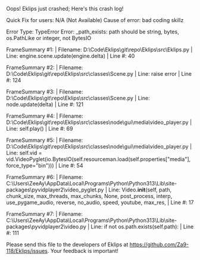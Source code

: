 Oops! Eklips just crashed;
Here's this crash log!

Quick Fix for users: N/A (Not Available)
Cause of error: bad coding skillz

Error Type: TypeError
Error: _path_exists: path should be string, bytes, os.PathLike or integer, not BytesIO

FrameSummary #1:
  | Filename: D:\Code\Eklips\git\repo\Eklips\src\Eklips.py
  | Line: engine.scene.update(engine.delta)
  | Line #: 40

FrameSummary #2:
  | Filename: D:\Code\Eklips\git\repo\Eklips\src\classes\Scene.py
  | Line: raise error
  | Line #: 124

FrameSummary #3:
  | Filename: D:\Code\Eklips\git\repo\Eklips\src\classes\Scene.py
  | Line: node.update(delta)
  | Line #: 121

FrameSummary #4:
  | Filename: D:\Code\Eklips\git\repo\Eklips\src\classes\node\gui\media\video_player.py
  | Line: self.play()
  | Line #: 69

FrameSummary #5:
  | Filename: D:\Code\Eklips\git\repo\Eklips\src\classes\node\gui\media\video_player.py
  | Line: self.vid = vid.VideoPyglet(io.BytesIO(self.resourceman.load(self.properties["media"], force_type="bin")))
  | Line #: 54

FrameSummary #6:
  | Filename: C:\Users\ZeeAy\AppData\Local\Programs\Python\Python313\Lib\site-packages\pyvidplayer2\video_pyglet.py
  | Line: Video.__init__(self, path, chunk_size, max_threads, max_chunks, None, post_process, interp, use_pygame_audio, reverse, no_audio, speed, youtube, max_res,
  | Line #: 17

FrameSummary #7:
  | Filename: C:\Users\ZeeAy\AppData\Local\Programs\Python\Python313\Lib\site-packages\pyvidplayer2\video.py
  | Line: if not os.path.exists(self.path):
  | Line #: 111


Please send this file to the developers of Eklips at https://github.com/Za9-118/Eklips/issues. 
Your feedback is important!